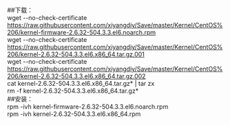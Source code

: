 ##下载：  
wget --no-check-certificate https://raw.githubusercontent.com/xiyangdiy/Save/master/Kernel/CentOS%206/kernel-firmware-2.6.32-504.3.3.el6.noarch.rpm  
wget --no-check-certificate https://raw.githubusercontent.com/xiyangdiy/Save/master/Kernel/CentOS%206/kernel-2.6.32-504.3.3.el6.x86_64.tar.gz.001  
wget --no-check-certificate https://raw.githubusercontent.com/xiyangdiy/Save/master/Kernel/CentOS%206/kernel-2.6.32-504.3.3.el6.x86_64.tar.gz.002  
cat kernel-2.6.32-504.3.3.el6.x86_64.tar.gz* | tar zx  
rm -f kernel-2.6.32-504.3.3.el6.x86_64.tar.gz*  
##安装：  
rpm -ivh kernel-firmware-2.6.32-504.3.3.el6.noarch.rpm  
rpm -ivh kernel-2.6.32-504.3.3.el6.x86_64.rpm  
